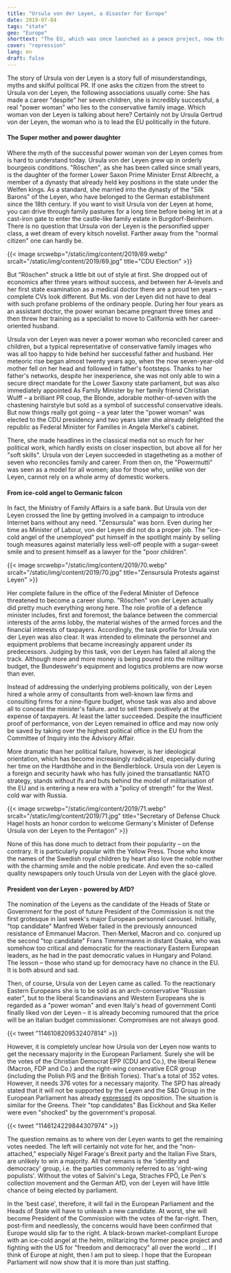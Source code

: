 ```yaml
---
title: "Ursula von der Leyen, a disaster for Europe"
date: 2019-07-04
tags: "state"
geo: "Europe"
shorttext: "The EU, which was once launched as a peace project, now threatens militarisation and the final metamorphosis of a project of the European elites."
cover: "repression"
lang: en
draft: false
---
```


The story of Ursula von der Leyen is a story full of misunderstandings, myths and skilful political PR. If one asks the citizen from the street to Ursula von der Leyen, the following associations usually come: She has made a career "despite" her seven children, she is incredibly successful, a real "power woman" who lies to the conservative family image. Which woman von der Leyen is talking about here? Certainly not by Ursula Gertrud von der Leyen, the woman who is to lead the EU politically in the future.

#### The Super mother and power daughter

Where the myth of the successful power woman von der Leyen comes from is hard to understand today. Ursula von der Leyen grew up in orderly bourgeois conditions. "Röschen", as she has been called since small years, is the daughter of the former Lower Saxon Prime Minister Ernst Albrecht, a member of a dynasty that already held key positions in the state under the Welfen kings. As a standard, she married into the dynasty of the "Silk Barons" of the Leyen, who have belonged to the German establishment since the 18th century. If you want to visit Ursula von der Leyen at home, you can drive through family pastures for a long time before being let in at a cast-iron gate to enter the castle-like family estate in Burgdorf-Beinhorn. There is no question that Ursula von der Leyen is the personified upper class, a wet dream of every kitsch novelist. Farther away from the "normal citizen" one can hardly be.

{{< image srcwebp="/static/img/content/2019/69.webp" srcalt="/static/img/content/2019/69.jpg" title="CDU Election" >}}

But "Röschen" struck a little bit out of style at first. She dropped out of economics after three years without success, and between her A-levels and her first state examination as a medical doctor there are a proud ten years – complete CVs look different. But Ms. von der Leyen did not have to deal with such profane problems of the ordinary people. During her four years as an assistant doctor, the power woman became pregnant three times and then threw her training as a specialist to move to California with her career-oriented husband.

Ursula von der Leyen was never a power woman who reconciled career and children, but a typical representative of conservative family images who was all too happy to hide behind her successful father and husband. Her meteoric rise began almost twenty years ago, when the now seven-year-old mother fell on her head and followed in father's footsteps. Thanks to her father's networks, despite her inexperience, she was not only able to win a secure direct mandate for the Lower Saxony state parliament, but was also immediately appointed As Family Minister by her family friend Christian Wulff – a brilliant PR coup, the Blonde, adorable mother-of-seven with the chastening hairstyle but sold as a symbol of successful conservative ideals. But now things really got going – a year later the "power woman" was elected to the CDU presidency and two years later she already delighted the republic as Federal Minister for Families in Angela Merkel's cabinet.

There, she made headlines in the classical media not so much for her political work, which hardly exists on closer inspection, but above all for her "soft skills". Ursula von der Leyen succeeded in stagetheting as a mother of seven who reconciles family and career. From then on, the "Powermutti" was seen as a model for all women; also for those who, unlike von der Leyen, cannot rely on a whole army of domestic workers.

#### From ice-cold angel to Germanic falcon

In fact, the Ministry of Family Affairs is a safe bank. But Ursula von der Leyen crossed the line by getting involved in a campaign to introduce Internet bans without any need. "Zensursula" was born. Even during her time as Minister of Labour, von der Leyen did not do a proper job. The "ice-cold angel of the unemployed" put himself in the spotlight mainly by selling tough measures against materially less well-off people with a sugar-sweet smile and to present himself as a lawyer for the "poor children".

{{< image srcwebp="/static/img/content/2019/70.webp" srcalt="/static/img/content/2019/70.jpg" title="Zensursula Protests against Leyen" >}}

Her complete failure in the office of the Federal Minister of Defence threatened to become a career slump. "Röschen" von der Leyen actually did pretty much everything wrong here. The role profile of a defence minister includes, first and foremost, the balance between the commercial interests of the arms lobby, the material wishes of the armed forces and the financial interests of taxpayers. Accordingly, the task profile for Ursula von der Leyen was also clear. It was intended to eliminate the personnel and equipment problems that became increasingly apparent under its predecessors. Judging by this task, von der Leyen has failed all along the track. Although more and more money is being poured into the military budget, the Bundeswehr's equipment and logistics problems are now worse than ever.

Instead of addressing the underlying problems politically, von der Leyen hired a whole army of consultants from well-known law firms and consulting firms for a nine-figure budget, whose task was also and above all to conceal the minister's failure. and to sell them positively at the expense of taxpayers. At least the latter succeeded. Despite the insufficient proof of performance, von der Leyen remained in office and may now only be saved by taking over the highest political office in the EU from the Committee of Inquiry into the Advisory Affair.

More dramatic than her political failure, however, is her ideological orientation, which has become increasingly radicalized, especially during her time on the Hardthöhe and in the Bendlerblock. Ursula von der Leyen is a foreign and security hawk who has fully joined the transatlantic NATO strategy, stands without ifs and buts behind the model of militarisation of the EU and is entering a new era with a "policy of strength" for the West. cold war with Russia.

{{< image srcwebp="/static/img/content/2019/71.webp" srcalt="/static/img/content/2019/71.jpg" title="Secretary of Defense Chuck Hagel hosts an honor cordon to welcome Germany's Minister of Defense Ursula von der Leyen to the Pentagon" >}}

None of this has done much to detract from their popularity – on the contrary. It is particularly popular with the Yellow Press. Those who know the names of the Swedish royal children by heart also love the noble mother with the charming smile and the noble predicate. And even the so-called quality newspapers only touch Ursula von der Leyen with the glacé glove.

#### President von der Leyen - powered by AfD?

The nomination of the Leyens as the candidate of the Heads of State or Government for the post of future President of the Commission is not the first grotesque in last week's major European personnel carousel. Initially, "top candidate" Manfred Weber failed in the previously announced resistance of Emmanuel Macron. Then Merkel, Macron and co. conjured up the second "top candidate" Frans Timmermanns in distant Osaka, who was somehow too critical and democratic for the reactionary Eastern European leaders, as he had in the past democratic values in Hungary and Poland. The lesson – those who stand up for democracy have no chance in the EU. It is both absurd and sad.

Then, of course, Ursula von der Leyen came as called. To the reactionary Eastern Europeans she is to be sold as an arch-conservative "Russian eater", but to the liberal Scandinavians and Western Europeans she is regarded as a "power woman" and even Italy's head of government Conti finally liked von der Leyen – it is already becoming rumoured that the price will be an Italian budget commissioner. Compromises are not always good.

{{< tweet "1146108209532407814" >}}

However, it is completely unclear how Ursula von der Leyen now wants to get the necessary majority in the European Parliament. Surely she will be the votes of the Christian Democrat EPP (CDU and Co.), the liberal Renew (Macron, FDP and Co.) and the right-wing conservative ECR group (including the Polish PiS and the British Tories). That's a total of 352 votes. However, it needs 376 votes for a necessary majority. The SPD has already stated that it will not be supported by the Leyen and the S&D Group in the European Parliament has already [expressed](https://www.socialistsanddemocrats.eu/newsroom/sd-leader-iratxe-garcia-proposal-council-deeply-disappointing "S&D leader Iratxe García: The proposal from the Council is deeply disappointing") its opposition. The situation is similar for the Greens. Their "top candidates" Bas Eickhout and Ska Keller were even "shocked" by the government's proposal.

{{< tweet "1146124229844307974" >}}

The question remains as to where von der Leyen wants to get the remaining votes needed. The left will certainly not vote for her, and the "non-attached," especially Nigel Farage's Brexit party and the Italian Five Stars, are unlikely to win a majority. All that remains is the 'identity and democracy' group, i.e. the parties commonly referred to as 'right-wing populists'. Without the votes of Salvini's Lega, Straches FPÖ, Le Pen's collection movement and the German AfD, von der Leyen will have little chance of being elected by parliament.

In the 'best case', therefore, it will fail in the European Parliament and the Heads of State will have to unleash a new candidate. At worst, she will become President of the Commission with the votes of the far-right. Then, post-firm and needlessly, the concerns would have been confirmed that Europe would slip far to the right. A black-brown market-compliant Europe with an ice-cold angel at the helm, militarizing the former peace project and fighting with the US for "freedom and democracy" all over the world ... If I think of Europe at night, then I am put to sleep. I hope that the European Parliament will now show that it is more than just staffing.
